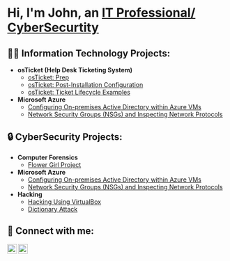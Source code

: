 <h1>Hi, I'm John, an <a href="https://www.linkedin.com/in/john-stevenson-745113226/">IT Professional/ CyberSecurtity </a></h1>

<h2>👨‍💻 Information Technology Projects:</h2>

- <b>osTicket (Help Desk Ticketing System)</b>
  - [osTicket: Prep](https://github.com/JWSteven620/OSTicket-prep)
  - [osTicket: Post-Installation Configuration](https://github.com/joshmadakorcc/post-install-config)
  - [osTicket: Ticket Lifecycle Examples](https://github.com/joshmadakorcc/ticket-lifecycle)
- <b>Microsoft Azure</b>
  - [Configuring On-premises Active Directory within Azure VMs](https://github.com/JWSteven620/Active-Directory)
  - [Network Security Groups (NSGs) and Inspecting Network Protocols](https://github.com/JWSteven620/Inspecting-Traffic-on-Azure-VM)

<h2>🔒 CyberSecurity Projects:</h2>

- <b>Computer Forensics </b>
  - [Flower Girl Project](https://github.com/JWSteven620/Computer-Forensics)
- <b>Microsoft Azure</b>
  - [Configuring On-premises Active Directory within Azure VMs](https://github.com/JWSteven620/Active-Directory)
  - [Network Security Groups (NSGs) and Inspecting Network Protocols](https://github.com/JWSteven620/Inspecting-Traffic-on-Azure-VM)
- <b>Hacking</b>
  - [Hacking Using VirtualBox](https://github.com/JWSteven620/Active-Directory)
  - [Dictionary Attack](https://github.com/JWSteven620/Inspecting-Traffic-on-Azure-VM)

<h2>📱 Connect with me:</h2>

[<img align="left" alt="John | LinkedIn" width="22px" src="https://cdn.jsdelivr.net/npm/simple-icons@v3/icons/linkedin.svg" />][linkedin]
[<img align="left" alt="John | Indeed" width="22px" src="https://cdn.jsdelivr.net/npm/simple-icons@v3/icons/indeed.svg" />][indeed]

[linkedin]: https://www.linkedin.com/in/john-stevenson-745113226
[indeed]: https://profile.indeed.com/?hl=en_US&co=US&from=gnav-homepage&_ga=2.162443196.1020427485.1684677204-1115564616.1684677204&_gac=1.61099486.1684677204.CjwKCAjwgqejBhBAEiwAuWHioNumj15wqUXe-1N-lwdeEyakUx-Bw7BwKe5nDHgPH3JxGAFASBHtDRoC9hQQAvD_BwE

